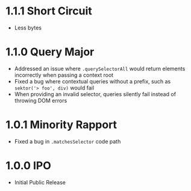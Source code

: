 # 1.1.1 Short Circuit

- Less bytes

# 1.1.0 Query Major

- Addressed an issue where `.querySelectorAll` would return elements incorrectly when passing a context root
- Fixed a bug where contextual queries without a prefix, such as `sektor('> foo', div)` would fail
- When providing an invalid selector, queries silently fail instead of throwing DOM errors

# 1.0.1 Minority Rapport

- Fixed a bug in `.matchesSelector` code path

# 1.0.0 IPO

- Initial Public Release
